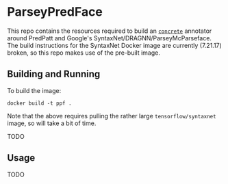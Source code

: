 ParseyPredFace
==============

This repo contains the resources required to build an
[`concrete`](https://github.com/hltcoe/concrete) annotator around
PredPatt and Google's SyntaxNet/DRAGNN/ParseyMcParseface. The build
instructions for the SyntaxNet Docker image are currently (7.21.17) broken,
so this repo makes use of the pre-built image.

Building and Running
--------

To build the image:

```
docker build -t ppf .
```

Note that the above requires pulling the rather large `tensorflow/syntaxnet`
image, so will take a bit of time.

TODO

Usage
-----

TODO

